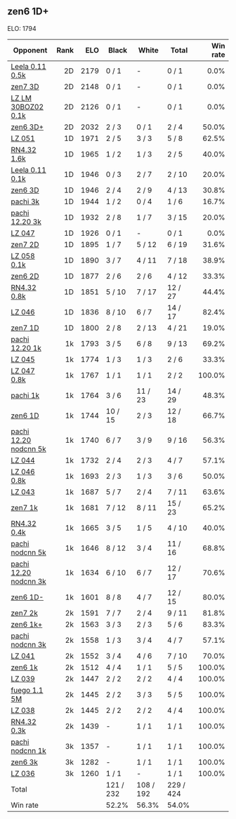 ## zen6 1D+ ##

ELO: 1794

Opponent | Rank | ELO | Black | White | Total | Win rate
---------|-----:|----:|-------|-------|-------|-------:
[Leela 0.11 0.5k](Leela%200.11%200.5k.md) | 2D | 2179 | 0 / 1 | - | 0 / 1 | 0.0%
[zen7 3D](zen7%203D.md) | 2D | 2148 | 0 / 1 | - | 0 / 1 | 0.0%
[LZ LM 30BOZ02 0.1k](LZ%20LM%2030BOZ02%200.1k.md) | 2D | 2126 | 0 / 1 | - | 0 / 1 | 0.0%
[zen6 3D+](zen6%203D+.md) | 2D | 2032 | 2 / 3 | 0 / 1 | 2 / 4 | 50.0%
[LZ 051](LZ%20051.md) | 1D | 1971 | 2 / 5 | 3 / 3 | 5 / 8 | 62.5%
[RN4.32 1.6k](RN4.32%201.6k.md) | 1D | 1965 | 1 / 2 | 1 / 3 | 2 / 5 | 40.0%
[Leela 0.11 0.1k](Leela%200.11%200.1k.md) | 1D | 1946 | 0 / 3 | 2 / 7 | 2 / 10 | 20.0%
[zen6 3D](zen6%203D.md) | 1D | 1946 | 2 / 4 | 2 / 9 | 4 / 13 | 30.8%
[pachi 3k](pachi%203k.md) | 1D | 1944 | 1 / 2 | 0 / 4 | 1 / 6 | 16.7%
[pachi 12.20 3k](pachi%2012.20%203k.md) | 1D | 1932 | 2 / 8 | 1 / 7 | 3 / 15 | 20.0%
[LZ 047](LZ%20047.md) | 1D | 1926 | 0 / 1 | - | 0 / 1 | 0.0%
[zen7 2D](zen7%202D.md) | 1D | 1895 | 1 / 7 | 5 / 12 | 6 / 19 | 31.6%
[LZ 058 0.1k](LZ%20058%200.1k.md) | 1D | 1890 | 3 / 7 | 4 / 11 | 7 / 18 | 38.9%
[zen6 2D](zen6%202D.md) | 1D | 1877 | 2 / 6 | 2 / 6 | 4 / 12 | 33.3%
[RN4.32 0.8k](RN4.32%200.8k.md) | 1D | 1851 | 5 / 10 | 7 / 17 | 12 / 27 | 44.4%
[LZ 046](LZ%20046.md) | 1D | 1836 | 8 / 10 | 6 / 7 | 14 / 17 | 82.4%
[zen7 1D](zen7%201D.md) | 1D | 1800 | 2 / 8 | 2 / 13 | 4 / 21 | 19.0%
[pachi 12.20 1k](pachi%2012.20%201k.md) | 1k | 1793 | 3 / 5 | 6 / 8 | 9 / 13 | 69.2%
[LZ 045](LZ%20045.md) | 1k | 1774 | 1 / 3 | 1 / 3 | 2 / 6 | 33.3%
[LZ 047 0.8k](LZ%20047%200.8k.md) | 1k | 1767 | 1 / 1 | 1 / 1 | 2 / 2 | 100.0%
[pachi 1k](pachi%201k.md) | 1k | 1764 | 3 / 6 | 11 / 23 | 14 / 29 | 48.3%
[zen6 1D](zen6%201D.md) | 1k | 1744 | 10 / 15 | 2 / 3 | 12 / 18 | 66.7%
[pachi 12.20 nodcnn 5k](pachi%2012.20%20nodcnn%205k.md) | 1k | 1740 | 6 / 7 | 3 / 9 | 9 / 16 | 56.3%
[LZ 044](LZ%20044.md) | 1k | 1732 | 2 / 4 | 2 / 3 | 4 / 7 | 57.1%
[LZ 046 0.8k](LZ%20046%200.8k.md) | 1k | 1693 | 2 / 3 | 1 / 3 | 3 / 6 | 50.0%
[LZ 043](LZ%20043.md) | 1k | 1687 | 5 / 7 | 2 / 4 | 7 / 11 | 63.6%
[zen7 1k](zen7%201k.md) | 1k | 1681 | 7 / 12 | 8 / 11 | 15 / 23 | 65.2%
[RN4.32 0.4k](RN4.32%200.4k.md) | 1k | 1665 | 3 / 5 | 1 / 5 | 4 / 10 | 40.0%
[pachi nodcnn 5k](pachi%20nodcnn%205k.md) | 1k | 1646 | 8 / 12 | 3 / 4 | 11 / 16 | 68.8%
[pachi 12.20 nodcnn 3k](pachi%2012.20%20nodcnn%203k.md) | 1k | 1634 | 6 / 10 | 6 / 7 | 12 / 17 | 70.6%
[zen6 1D-](zen6%201D-.md) | 1k | 1601 | 8 / 8 | 4 / 7 | 12 / 15 | 80.0%
[zen7 2k](zen7%202k.md) | 2k | 1591 | 7 / 7 | 2 / 4 | 9 / 11 | 81.8%
[zen6 1k+](zen6%201k+.md) | 2k | 1563 | 3 / 3 | 2 / 3 | 5 / 6 | 83.3%
[pachi nodcnn 3k](pachi%20nodcnn%203k.md) | 2k | 1558 | 1 / 3 | 3 / 4 | 4 / 7 | 57.1%
[LZ 041](LZ%20041.md) | 2k | 1552 | 3 / 4 | 4 / 6 | 7 / 10 | 70.0%
[zen6 1k](zen6%201k.md) | 2k | 1512 | 4 / 4 | 1 / 1 | 5 / 5 | 100.0%
[LZ 039](LZ%20039.md) | 2k | 1447 | 2 / 2 | 2 / 2 | 4 / 4 | 100.0%
[fuego 1.1 5M](fuego%201.1%205M.md) | 2k | 1445 | 2 / 2 | 3 / 3 | 5 / 5 | 100.0%
[LZ 038](LZ%20038.md) | 2k | 1445 | 2 / 2 | 2 / 2 | 4 / 4 | 100.0%
[RN4.32 0.3k](RN4.32%200.3k.md) | 2k | 1439 | - | 1 / 1 | 1 / 1 | 100.0%
[pachi nodcnn 1k](pachi%20nodcnn%201k.md) | 3k | 1357 | - | 1 / 1 | 1 / 1 | 100.0%
[zen6 3k](zen6%203k.md) | 3k | 1282 | - | 1 / 1 | 1 / 1 | 100.0%
[LZ 036](LZ%20036.md) | 3k | 1260 | 1 / 1 | - | 1 / 1 | 100.0%
Total | | | 121 / 232 | 108 / 192 | 229 / 424 | 
Win rate| | | 52.2% | 56.3% | 54.0% | 
